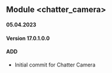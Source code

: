 ## Module <chatter_camera>

#### 05.04.2023
#### Version 17.0.1.0.0
#### ADD

- Initial commit for Chatter Camera

